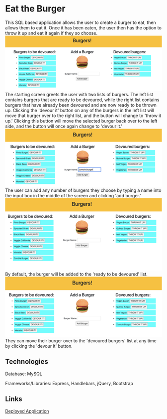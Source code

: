 # Eat the Burger
This SQL based application allows the user to create a burger to eat, then allows them to eat it. Once it has been eaten, the user then has the option to throw it up and eat it again if they so choose.
![Screenshot 1](/screenshots/ss1.png?raw=true)
The starting screen greets the user with two lists of burgers. The left list contains burgers that are ready to be devoured, while the right list contains burgers that have already been devoured and are now ready to be thrown up. Clicking the 'devour it' button on any of the burgers in the left list will move that burger over to the right list, and the button will change to 'throw it up.' Clicking this button will move the selected burger back over to the left side, and the button will once again change to 'devour it.'
![Screenshot 2](/screenshots/ss2.png?raw=true)
The user can add any number of burgers they choose by typing a name into the input box in the middle of the screen and clicking 'add burger.'
![Screenshot 3](/screenshots/ss3.png?raw=true)
By default, the burger will be added to the 'ready to be devoured' list.
![Screenshot 4](/screenshots/ss4.png?raw=true)
They can move their burger over to the 'devoured burgers' list at any time by clicking the 'devour it' button.

## Technologies
Database: MySQL

Frameworks/Libraries: Express, Handlebars, jQuery, Bootstrap

## Links
[Deployed Application](https://sleepy-hamlet-63262.herokuapp.com/)